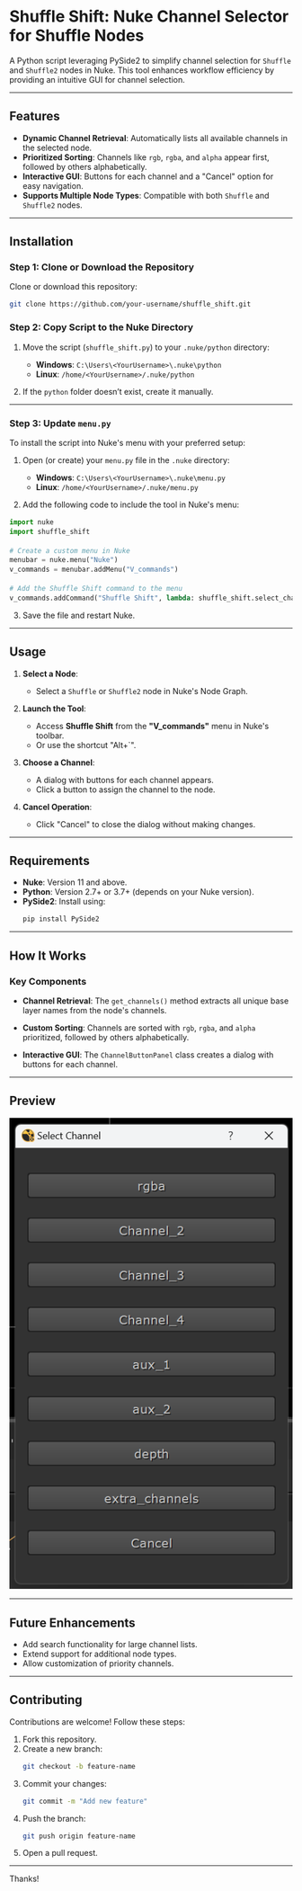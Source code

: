 
# **Shuffle Shift: Nuke Channel Selector for Shuffle Nodes**

A Python script leveraging PySide2 to simplify channel selection for `Shuffle` and `Shuffle2` nodes in Nuke. This tool enhances workflow efficiency by providing an intuitive GUI for channel selection.

---

## **Features**

- **Dynamic Channel Retrieval**: Automatically lists all available channels in the selected node.
- **Prioritized Sorting**: Channels like `rgb`, `rgba`, and `alpha` appear first, followed by others alphabetically.
- **Interactive GUI**: Buttons for each channel and a "Cancel" option for easy navigation.
- **Supports Multiple Node Types**: Compatible with both `Shuffle` and `Shuffle2` nodes.

---

## **Installation**

### **Step 1: Clone or Download the Repository**
Clone or download this repository:
```bash
git clone https://github.com/your-username/shuffle_shift.git
```

### **Step 2: Copy Script to the Nuke Directory**
1. Move the script (`shuffle_shift.py`) to your `.nuke/python` directory:
   - **Windows**: `C:\Users\<YourUsername>\.nuke\python`
   - **Linux**: `/home/<YourUsername>/.nuke/python`

2. If the `python` folder doesn’t exist, create it manually.

---

### **Step 3: Update `menu.py`**

To install the script into Nuke's menu with your preferred setup:

1. Open (or create) your `menu.py` file in the `.nuke` directory:
   - **Windows**: `C:\Users\<YourUsername>\.nuke\menu.py`
   - **Linux**: `/home/<YourUsername>/.nuke/menu.py`

2. Add the following code to include the tool in Nuke's menu:

```python
import nuke
import shuffle_shift

# Create a custom menu in Nuke
menubar = nuke.menu("Nuke")
v_commands = menubar.addMenu("V_commands")

# Add the Shuffle Shift command to the menu
v_commands.addCommand("Shuffle Shift", lambda: shuffle_shift.select_channel_for_shuffle(), "Alt+`")
```

3. Save the file and restart Nuke.

---

## **Usage**

1. **Select a Node**:
   - Select a `Shuffle` or `Shuffle2` node in Nuke's Node Graph.

2. **Launch the Tool**:
   - Access **Shuffle Shift** from the **"V_commands"** menu in Nuke's toolbar.
   - Or use the shortcut "Alt+`".

3. **Choose a Channel**:
   - A dialog with buttons for each channel appears.
   - Click a button to assign the channel to the node.

4. **Cancel Operation**:
   - Click "Cancel" to close the dialog without making changes.

---

## **Requirements**

- **Nuke**: Version 11 and above.
- **Python**: Version 2.7+ or 3.7+ (depends on your Nuke version).
- **PySide2**: Install using:
  ```bash
  pip install PySide2
  ```

---

## **How It Works**

### **Key Components**
- **Channel Retrieval**:
  The `get_channels()` method extracts all unique base layer names from the node's channels.

- **Custom Sorting**:
  Channels are sorted with `rgb`, `rgba`, and `alpha` prioritized, followed by others alphabetically.

- **Interactive GUI**:
  The `ChannelButtonPanel` class creates a dialog with buttons for each channel.

---

## **Preview**

![Channel Selector Screenshot](assets/screenshots/shuffle_shift_snip.png)


---

## **Future Enhancements**

- Add search functionality for large channel lists.
- Extend support for additional node types.
- Allow customization of priority channels.

---

## **Contributing**

Contributions are welcome! Follow these steps:

1. Fork this repository.
2. Create a new branch:
   ```bash
   git checkout -b feature-name
   ```
3. Commit your changes:
   ```bash
   git commit -m "Add new feature"
   ```
4. Push the branch:
   ```bash
   git push origin feature-name
   ```
5. Open a pull request.

---

Thanks!
